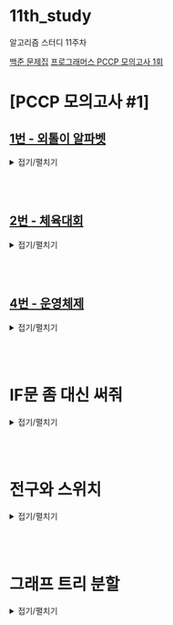 # 11th_study

알고리즘 스터디 11주차

[백준 문제집](https://www.acmicpc.net/workbook/view/17173)
[프로그래머스 PCCP 모의고사 1회](https://school.programmers.co.kr/learn/courses/15008/15008-pccp-%EB%AA%A8%EC%9D%98%EA%B3%A0%EC%82%AC-1%ED%9A%8C)

# [PCCP 모의고사 #1]

## [1번 - 외톨이 알파벳](https://school.programmers.co.kr/learn/courses/15008/lessons/121683)

<details>
<summary>접기/펼치기</summary>
<div markdown="1">

### [민웅](./[PCCP%20모의고사%20#1]/1번%20-%20외톨이%20알파벳/민웅.py)

```py
def solution(input_string):
    alpha_dict = {}
    ans = []
    length = len(input_string)
    idx = 0
    while True:
        if idx == length:
            break
        text = input_string[idx]
        temp = idx+1
        while True:
            if temp < length:
                if input_string[temp] == text:
                    temp += 1
                else:
                    break
            else:
                break
        idx = temp-1
        
        if text in alpha_dict.keys():
            if text not in ans:
                ans.append(text)
        else:
            alpha_dict[text] = 0
        idx += 1
    ans = sorted(ans)
    if ans:
        answer = ''.join(ans)
    else:
        answer = 'N'
    return answer

```

### [병국](./[PCCP%20모의고사%20#1]/1번%20-%20외톨이%20알파벳/병국.py)

```py

```

### [상미](./[PCCP%20모의고사%20#1]/1번%20-%20외톨이%20알파벳/상미.py)

```py

```

### [서희](./[PCCP%20모의고사%20#1]/1번%20-%20외톨이%20알파벳/서희.py)

```py

```

### [성구](./[PCCP%20모의고사%20#1]/1번%20-%20외톨이%20알파벳/성구.py)

```py
from collections import defaultdict

def solution(input_string):
    # 중복 제거하기 위해 set
    answer = set([])
    # 이전 값과 비교하기 위해 0패딩
    input_string= f'0{input_string}'
    # 개수 비교용 dictionary
    alpha = defaultdict(int)
    # 반복으로 떠돌이 문자 찾기
    for i in range(1, len(input_string)):
        # 이전 문자와 같으면 체크 안함
        if input_string[i] != input_string[i-1]:
            alpha[input_string[i]] += 1
        # 만약 2이상이면 추가
            if alpha[input_string[i]] >= 2:
                answer.add(input_string[i])
    # answer가 있다면 순서대로 출력 아니면 N
    return ''.join(sorted(answer)) if answer else 'N'
```

</div>

</details>

<br><br>

## [2번 - 체육대회](https://school.programmers.co.kr/learn/courses/15008/lessons/121684)

<details>
<summary>접기/펼치기</summary>
<div markdown="1">

### [민웅](./[PCCP%20모의고사%20#1]/2번%20-%20체육대회/민웅.py)

```py
from itertools import permutations

def solution(ability):
    global ans
    answer = 0
    # 종목 수
    l = len(ability[0])
    # 학생 수
    students = len(ability)
    temp_lst = []
    
    for i in range(students):
        temp_lst.append(i)
        
    perm = permutations(temp_lst, l)
    
    for c in perm:
        score = 0
        idx = 0
        for j in range(l):
            score += ability[c[j]][idx]
            idx += 1
        
        if score > answer:
            answer = score
    return answer

```

### [병국](./[PCCP%20모의고사%20#1]/2번%20-%20체육대회/병국.py)

```py

```

### [상미](./[PCCP%20모의고사%20#1]/2번%20-%20체육대회/상미.py)

```py

```

### [서희](./[PCCP%20모의고사%20#1]/2번%20-%20체육대회/서희.py)

```py

```

### [성구](./[PCCP%20모의고사%20#1]/2번%20-%20체육대회/성구.py)

```py

```

</div>

</details>

<br><br>

## [4번 - 운영체제](https://school.programmers.co.kr/learn/courses/15008/lessons/121685)

<details>
<summary>접기/펼치기</summary>
<div markdown="1">

### [민웅](./[PCCP%20모의고사%20#1]/4번%20-%20운영체제/민웅.py)

```py
import heapq
from collections import deque


def solution(program):
    answer = [0]*11
    # [점수, 호출시간, 실행시간]

    program.sort(key=lambda x: [x[1], x[0]])

    q = deque(program)
    t = 0
    hq = []
    while True:
        # 프로그램도 다 호출했고, 실행도 끝났으면 종료
        if not hq and not q:
            break
        # 이전 프로그램 실행종료시간 전까지 호출된 프로그램 다 넣기(우선순위 기준으로 정렬하고 heapq로)
        while q and q[0][1] <= t:
            p = q.popleft()
            heapq.heappush(hq, (p[0], p))

        if hq:
            # 우선순위 제일 높은거로 실행하고 종료
            p = heapq.heappop(hq)[1]
            # 시간 계산
            wait_time = t - p[1]
            answer[p[0]] += wait_time
            t += p[2]
        else:
            t = q[0][1]
            
    answer[0] = t
    return answer

```

### [병국](./[PCCP%20모의고사%20#1]/4번%20-%20운영체제/병국.py)

```py

```

### [상미](./[PCCP%20모의고사%20#1]/4번%20-%20운영체제/상미.py)

```py

```

### [서희](./[PCCP%20모의고사%20#1]/4번%20-%20운영체제/서희.py)

```py

```

### [성구](./[PCCP%20모의고사%20#1]/4번%20-%20운영체제/성구.py)

```py

```

</div>

</details>

<br><br>


# IF문 좀 대신 써줘

<details>
<summary>접기/펼치기</summary>
<div markdown="1">

## [민웅](./IF문%20좀%20대신%20써줘/민웅.py)

```py


```

## [병국](./IF문%20좀%20대신%20써줘/병국.py)

```py

```

## [상미](./IF문%20좀%20대신%20써줘/상미.py)

```py

```

## [서희](./IF문%20좀%20대신%20써줘/서희.py)

```py

```

## [성구](./IF문%20좀%20대신%20써줘/성구.py)

```py

```

</div>

</details>

<br><br>

# 전구와 스위치

<details>
<summary>접기/펼치기</summary>
<div markdown="1">

## [민웅](./전구와%20스위치/민웅.py)

```py


```

## [병국](./전구와%20스위치/병국.py)

```py

```

## [상미](./전구와%20스위치/상미.py)

```py

```

## [서희](./전구와%20스위치/서희.py)

```py

```

## [성구](./전구와%20스위치/성구.py)

```py

```

</div>

</details>

<br><br>

# 그래프 트리 분할

<details>
<summary>접기/펼치기</summary>
<div markdown="1">

## [민웅](./그래프%20트리%20분할/민웅.py)

```py


```

## [병국](./그래프%20트리%20분할/병국.py)

```py

```

## [상미](./그래프%20트리%20분할/상미.py)

```py

```

## [서희](./그래프%20트리%20분할/서희.py)

```py

```

## [성구](./그래프%20트리%20분할/성구.py)

```py

```

</div>

</details>

<br><br>
